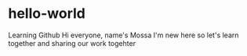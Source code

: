 # hello-world
Learning Github
Hi everyone, name's Mossa
I'm new here so let's learn together and sharing our work togehter
